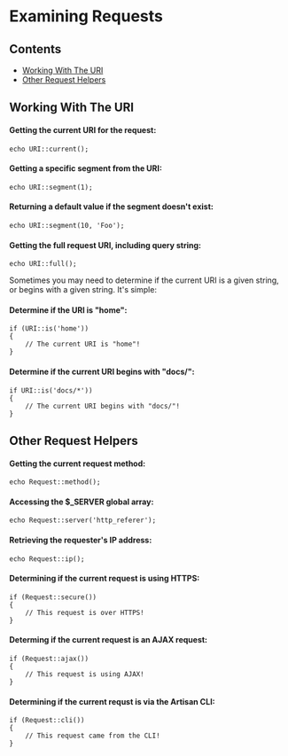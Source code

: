 # Examining Requests

## Contents

- [Working With The URI](#working-with-the-uri)
- [Other Request Helpers](#other-request-helpers)

<a name="working-with-the-uri"></a>
## Working With The URI

#### Getting the current URI for the request:

	echo URI::current();

#### Getting a specific segment from the URI:

	echo URI::segment(1);

#### Returning a default value if the segment doesn't exist:

	echo URI::segment(10, 'Foo');

#### Getting the full request URI, including query string:

	echo URI::full();

Sometimes you may need to determine if the current URI is a given string, or begins with a given string. It's simple:

#### Determine if the URI is "home":

	if (URI::is('home'))
	{
		// The current URI is "home"!
	}

#### Determine if the current URI begins with "docs/":

	if URI::is('docs/*'))
	{
		// The current URI begins with "docs/"!
	}

<a name="other-request-helpers"></a>
## Other Request Helpers

#### Getting the current request method:

	echo Request::method();

#### Accessing the $_SERVER global array:

	echo Request::server('http_referer');

#### Retrieving the requester's IP address:

	echo Request::ip();

#### Determining if the current request is using HTTPS:

	if (Request::secure())
	{
		// This request is over HTTPS!
	}

#### Determing if the current request is an AJAX request:

	if (Request::ajax())
	{
		// This request is using AJAX!
	}

#### Determining if the current requst is via the Artisan CLI:

	if (Request::cli())
	{
		// This request came from the CLI!
	}